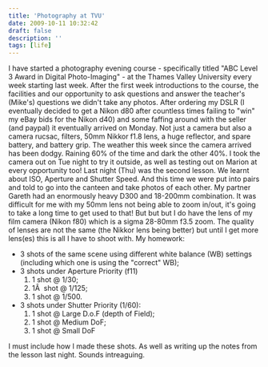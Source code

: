 ```yaml
---
title: 'Photography at TVU'
date: 2009-10-11 10:32:42
draft: false
description: ''
tags: [life]
---
```


I have started a photography evening course - specifically titled "ABC Level 3 Award in Digital Photo-Imaging" - at the Thames Valley University every week starting last week. After the first week introductions to the course, the facilities and our opportunity to ask questions and answer the teacher's (Mike's) questions we didn't take any photos. After ordering my DSLR (I eventually decided to get a Nikon d80 after countless times failing to "win" my eBay bids for the Nikon d40) and some faffing around with the seller (and paypal) it eventually arrived on Monday. Not just a camera but also a camera rucsac, filters, 50mm Nikkor f1.8 lens, a huge reflector, and spare battery, and battery grip. The weather this week since the camera arrived has been dodgy. Raining 60% of the time and dark the other 40%. I took the camera out on Tue night to try it outside, as well as testing out on Marion at every opportunity too! Last night (Thu) was the second lesson. We learnt about ISO, Aperture and Shutter Speed. And this time we were put into pairs and told to go into the canteen and take photos of each other. My partner Gareth had an enormously heavy D300 and 18-200mm combination. It was difficult for me with my 50mm lens not being able to zoom in/out, it's going to take a long time to get used to that! But but but I do have the lens of my film camera (Nikon f80) which is a sigma 28-80mm f3.5 zoom. The quality of lenses are not the same (the Nikkor lens being better) but until I get more lens(es) this is all I have to shoot with. My homework:

*   3 shots of the same scene using different white balance (WB) settings (including which one is using the "correct" WB);
*   3 shots under Aperture Priority (f11)
    1.  1 shot @ 1/30;
    2.  1Â  shot @ 1/125;
    3.  1 shot @ 1/500.
*   3 shots under Shutter Priority (1/60):
    1.  1 shot @ Large D.o.F (depth of Field);
    2.  1 shot @ Medium DoF;
    3.  1 shot @ Small DoF

I must include how I made these shots. As well as writing up the notes from the lesson last night. Sounds intreaguing.